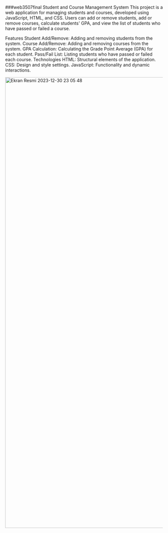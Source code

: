 ###web3507final
Student and Course Management System
This project is a web application for managing students and courses, developed using JavaScript, HTML, and CSS. Users can add or remove students, add or remove courses, calculate students' GPA, and view the list of students who have passed or failed a course.

Features
Student Add/Remove: Adding and removing students from the system.
Course Add/Remove: Adding and removing courses from the system.
GPA Calculation: Calculating the Grade Point Average (GPA) for each student.
Pass/Fail List: Listing students who have passed or failed each course.
Technologies
HTML: Structural elements of the application.
CSS: Design and style settings.
JavaScript: Functionality and dynamic interactions.


<img width="1440" alt="Ekran Resmi 2023-12-30 23 05 48" src="https://github.com/gsinem/web3507final/assets/96627913/ec007568-f77e-4815-93e1-46c60ad98704">
